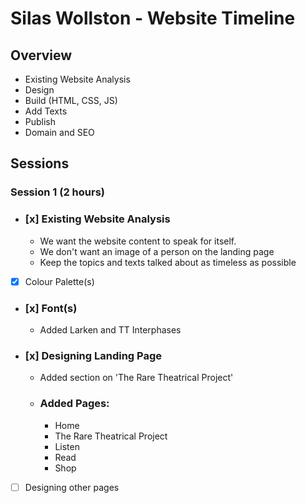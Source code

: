 # Silas Wollston - Website Timeline
## Overview
- Existing Website Analysis
- Design
- Build (HTML, CSS, JS)
- Add Texts
- Publish
- Domain and SEO

## Sessions
### Session 1 (2 hours)
- ### [x] Existing Website Analysis
    - We want the website content to speak for itself. 
    - We don't want an image of a person on the landing page
    - Keep the topics and texts talked about as timeless as possible
- [x] Colour Palette(s)
- ### [x] Font(s)
    - Added Larken and TT Interphases

- ### [x] Designing Landing Page
    - Added section on 'The Rare Theatrical Project'
    - ### Added Pages:
        - Home
        - The Rare Theatrical Project
        - Listen
        - Read
        - Shop
        
- [ ] Designing other pages
